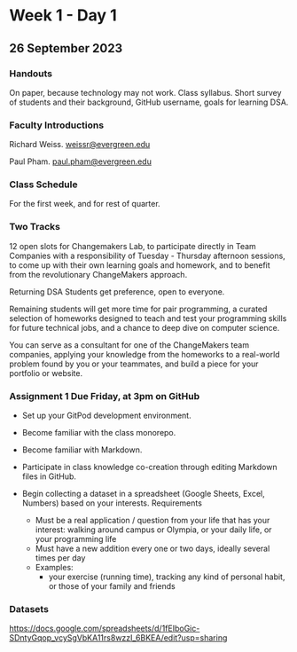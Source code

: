 # Week 1 - Day 1 
## 26 September 2023

### Handouts 

On paper, because technology may not work.
Class syllabus.
Short survey of students and their background, GitHub username, goals for learning DSA.

### Faculty Introductions

Richard Weiss.
weissr@evergreen.edu

Paul Pham.
paul.pham@evergreen.edu

### Class Schedule 

For the first week, and for rest of quarter.

### Two Tracks

12 open slots for Changemakers Lab, to participate directly in Team Companies with a responsibility of Tuesday - Thursday afternoon sessions,
to come up with their own learning goals and homework, and to benefit from the revolutionary ChangeMakers approach.

Returning DSA Students get preference, open to everyone.

Remaining students will get more time for pair programming, a curated selection of homeworks designed to teach and test your programming skills
for future technical jobs, and a chance to deep dive on computer science.

You can serve as a consultant for one of the ChangeMakers team companies, applying your knowledge from the homeworks to a real-world
problem found by you or your teammates, and build a piece for your portfolio or website.

### Assignment 1 Due Friday, at 3pm on GitHub

* Set up your GitPod development environment.
* Become familiar with the class monorepo.
* Become familiar with Markdown.
* Participate in class knowledge co-creation through editing Markdown files in GitHub.

* Begin collecting a dataset in a spreadsheet (Google Sheets, Excel, Numbers)
  based on your interests. Requirements
  
  * Must be a real application / question from your life that has your interest: walking around campus or Olympia, or your daily life, or your programming life 
  * Must have a new addition every one or two days, ideally several times per day 
  * Examples:
    * your exercise (running time), tracking any kind of personal habit, or those of your family and friends 

### Datasets

https://docs.google.com/spreadsheets/d/1fEIboGic-SDntyGqop_vcySgVbKA11rs8wzzI_6BKEA/edit?usp=sharing
